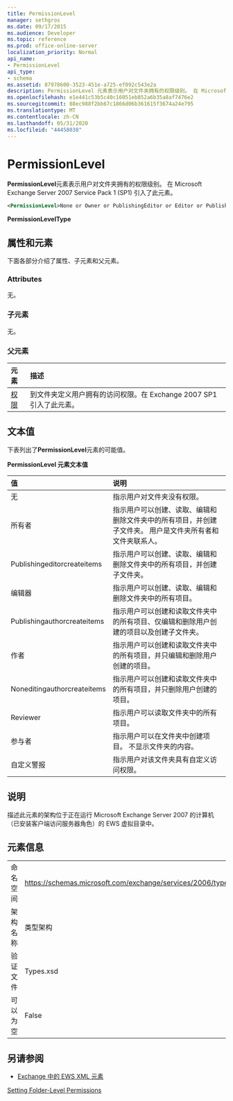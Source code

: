 ```yaml
---
title: PermissionLevel
manager: sethgros
ms.date: 09/17/2015
ms.audience: Developer
ms.topic: reference
ms.prod: office-online-server
localization_priority: Normal
api_name:
- PermissionLevel
api_type:
- schema
ms.assetid: 87978600-3523-451e-a725-ef092c543e2a
description: PermissionLevel 元素表示用户对文件夹拥有的权限级别。 在 Microsoft Exchange Server 2007 Service Pack 1 (SP1) 引入了此元素。
ms.openlocfilehash: e1e441c53b5c40c16051eb852a6b35a8af7476e2
ms.sourcegitcommit: 88ec988f2bb67c1866d06b361615f3674a24e795
ms.translationtype: MT
ms.contentlocale: zh-CN
ms.lasthandoff: 05/31/2020
ms.locfileid: "44458038"
---
```

# <a name="permissionlevel"></a>PermissionLevel

**PermissionLevel**元素表示用户对文件夹拥有的权限级别。 在 Microsoft Exchange Server 2007 Service Pack 1 (SP1) 引入了此元素。 
  
```xml
<PermissionLevel>None or Owner or PublishingEditor or Editor or PublishingAuthor or Author or NoneditingAuthor or Reviewer or Contributor or Custom</PermissionLevel>
```

 **PermissionLevelType**
## <a name="attributes-and-elements"></a>属性和元素

下面各部分介绍了属性、子元素和父元素。
  
### <a name="attributes"></a>Attributes

无。
  
### <a name="child-elements"></a>子元素

无。
  
### <a name="parent-elements"></a>父元素

|**元素**|**描述**|
|:-----|:-----|
|[权限](permission.md) <br/> |到文件夹定义用户拥有的访问权限。在 Exchange 2007 SP1 引入了此元素。  <br/> |
   
## <a name="text-value"></a>文本值

下表列出了**PermissionLevel**元素的可能值。 
  
**PermissionLevel 元素文本值**

|**值**|**说明**|
|:-----|:-----|
|无  <br/> |指示用户对文件夹没有权限。  <br/> |
|所有者  <br/> |指示用户可以创建、读取、编辑和删除文件夹中的所有项目，并创建子文件夹。 用户是文件夹所有者和文件夹联系人。  <br/> |
|Publishingeditorcreateitems  <br/> |指示用户可以创建、读取、编辑和删除文件夹中的所有项目，并创建子文件夹。  <br/> |
|编辑器  <br/> |指示用户可以创建、读取、编辑和删除文件夹中的所有项目。  <br/> |
|Publishingauthorcreateitems  <br/> |指示用户可以创建和读取文件夹中的所有项目、仅编辑和删除用户创建的项目以及创建子文件夹。  <br/> |
|作者  <br/> |指示用户可以创建和读取文件夹中的所有项目，并只编辑和删除用户创建的项目。  <br/> |
|Noneditingauthorcreateitems  <br/> |指示用户可以创建和读取文件夹中的所有项目，并只删除用户创建的项目。  <br/> |
|Reviewer  <br/> |指示用户可以读取文件夹中的所有项目。  <br/> |
|参与者  <br/> |指示用户可以在文件夹中创建项目。 不显示文件夹的内容。  <br/> |
|自定义警报  <br/> |指示用户对该文件夹具有自定义访问权限。  <br/> |
   
## <a name="remarks"></a>说明

描述此元素的架构位于正在运行 Microsoft Exchange Server 2007 的计算机（已安装客户端访问服务器角色）的 EWS 虚拟目录中。
  
## <a name="element-information"></a>元素信息

|||
|:-----|:-----|
|命名空间  <br/> |https://schemas.microsoft.com/exchange/services/2006/types  <br/> |
|架构名称  <br/> |类型架构  <br/> |
|验证文件  <br/> |Types.xsd  <br/> |
|可以为空  <br/> |False  <br/> |
   
## <a name="see-also"></a>另请参阅



- [Exchange 中的 EWS XML 元素](ews-xml-elements-in-exchange.md)


[Setting Folder-Level Permissions](https://msdn.microsoft.com/library/c7530e86-5112-401c-b10a-9c054ae59f07%28Office.15%29.aspx)

